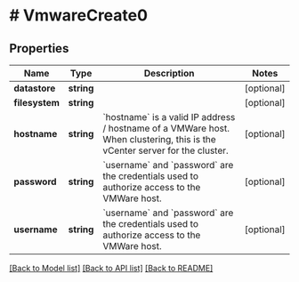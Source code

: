 # # VmwareCreate0

## Properties

Name | Type | Description | Notes
------------ | ------------- | ------------- | -------------
**datastore** | **string** |  | [optional]
**filesystem** | **string** |  | [optional]
**hostname** | **string** | &#x60;hostname&#x60; is a valid IP address / hostname of a VMWare host. When clustering, this is the vCenter server for the cluster. | [optional]
**password** | **string** | &#x60;username&#x60; and &#x60;password&#x60; are the credentials used to authorize access to the VMWare host. | [optional]
**username** | **string** | &#x60;username&#x60; and &#x60;password&#x60; are the credentials used to authorize access to the VMWare host. | [optional]

[[Back to Model list]](../../README.md#models) [[Back to API list]](../../README.md#endpoints) [[Back to README]](../../README.md)
